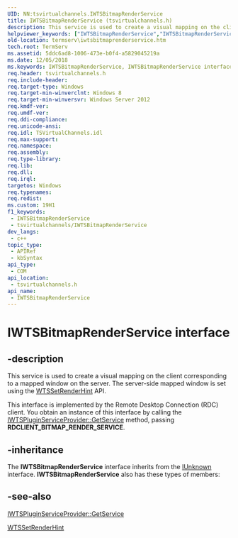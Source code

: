 ```yaml
---
UID: NN:tsvirtualchannels.IWTSBitmapRenderService
title: IWTSBitmapRenderService (tsvirtualchannels.h)
description: This service is used to create a visual mapping on the client corresponding to a mapped window on the server.
helpviewer_keywords: ["IWTSBitmapRenderService","IWTSBitmapRenderService interface [Remote Desktop Services]","IWTSBitmapRenderService interface [Remote Desktop Services]","described","termserv.iwtsbitmaprenderservice","tsvirtualchannels/IWTSBitmapRenderService"]
old-location: termserv\iwtsbitmaprenderservice.htm
tech.root: TermServ
ms.assetid: 5ddc6ad8-1006-473e-b0f4-a5829045219a
ms.date: 12/05/2018
ms.keywords: IWTSBitmapRenderService, IWTSBitmapRenderService interface [Remote Desktop Services], IWTSBitmapRenderService interface [Remote Desktop Services],described, termserv.iwtsbitmaprenderservice, tsvirtualchannels/IWTSBitmapRenderService
req.header: tsvirtualchannels.h
req.include-header: 
req.target-type: Windows
req.target-min-winverclnt: Windows 8
req.target-min-winversvr: Windows Server 2012
req.kmdf-ver: 
req.umdf-ver: 
req.ddi-compliance: 
req.unicode-ansi: 
req.idl: TSVirtualChannels.idl
req.max-support: 
req.namespace: 
req.assembly: 
req.type-library: 
req.lib: 
req.dll: 
req.irql: 
targetos: Windows
req.typenames: 
req.redist: 
ms.custom: 19H1
f1_keywords:
 - IWTSBitmapRenderService
 - tsvirtualchannels/IWTSBitmapRenderService
dev_langs:
 - c++
topic_type:
 - APIRef
 - kbSyntax
api_type:
 - COM
api_location:
 - tsvirtualchannels.h
api_name:
 - IWTSBitmapRenderService
---
```


# IWTSBitmapRenderService interface


## -description

This service is used to create a visual mapping on the client corresponding to a mapped window on the server. The server-side mapped window is set using the <a href="/windows/desktop/api/wtshintapi/nf-wtshintapi-wtssetrenderhint">WTSSetRenderHint</a> API.

This interface is implemented by the Remote Desktop Connection (RDC) client. You obtain an instance of this interface by calling the <a href="/windows/desktop/api/tsvirtualchannels/nf-tsvirtualchannels-iwtspluginserviceprovider-getservice">IWTSPluginServiceProvider::GetService</a> method, passing <b>RDCLIENT_BITMAP_RENDER_SERVICE</b>.

## -inheritance

The <b xmlns:loc="http://microsoft.com/wdcml/l10n">IWTSBitmapRenderService</b> interface inherits from the <a href="/windows/desktop/api/unknwn/nn-unknwn-iunknown">IUnknown</a> interface. <b>IWTSBitmapRenderService</b> also has these types of members:

## -see-also

<a href="/windows/desktop/api/tsvirtualchannels/nf-tsvirtualchannels-iwtspluginserviceprovider-getservice">IWTSPluginServiceProvider::GetService</a>



<a href="/windows/desktop/api/wtshintapi/nf-wtshintapi-wtssetrenderhint">WTSSetRenderHint</a>
